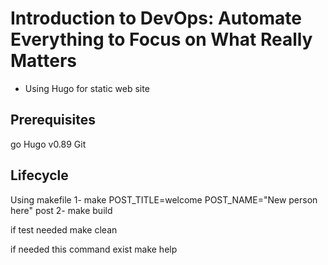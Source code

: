 # Introduction to DevOps: Automate Everything to Focus on What Really Matters

- Using Hugo for static web site

## Prerequisites

go Hugo v0.89
Git

## Lifecycle

Using makefile
1- make POST_TITLE=welcome POST_NAME="New person here" post
2- make build

if test needed
make clean

if needed this command exist
make help
